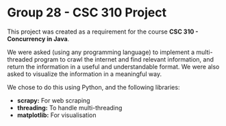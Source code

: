 # Group 28 - CSC 310 Project

This project was created as a requirement for the course **CSC 310 - Concurrency in Java**.

We were asked (using any programming language) to implement a multi-threaded program to crawl the internet and find relevant information, and return the information in a useful and understandable format. We were also asked to visualize the information in a meaningful way.

We chose to do this using Python, and the following libraries:

-   **scrapy:** For web scraping
-   **threading:** To handle multi-threading
-   **matplotlib:** For visualisation

